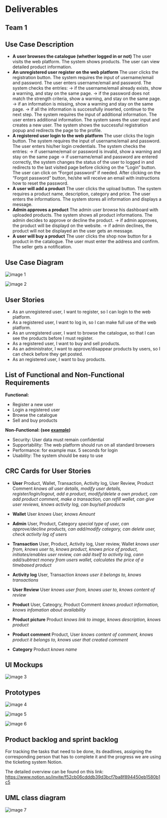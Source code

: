 # Deliverables
Team 1
---

## Use Case Description
* **A user browses the catalogue (whether logged in or not)**
The user visits the web platform.
The system shows products.
The user can view detailed product information.
* **An unregistered user register on the web platform**
The user clicks the registration button.
The system requires the input of username/email and password.
The user enters username/email and password.
The system checks the entries:
→ if the username/email already exists, show a warning, and stay on the same page.
→ if the password does not match the strength criteria, show a warning, and stay on     the same page.
→ if an information is missing, show a warning and stay on the same page.
→ if all the information is successfully inserted, continue to the next step. 
The system requires the input of additional information.
The user enters additional information.
The system saves the user input and creates a new user.
The system shows the successful registration popup and redirects the page to the profile.
* **A registered user login to the web platform**
The user clicks the login button.
The system requires the input of username/email and password.
The user enters his/her login credentials.
The system checks the entries:
→ if username/email or password is invalid, show a warning and stay on the same page
→ if username/email and password are entered correctly, the system changes the status of the user to logged in and redirects to the last visited page before clicking on the “Login” button.
The user can click on “Forgot password” if needed.
After clicking on the “Forgot password” button, he/she will receive an email with instructions how to reset the password.
* **A user will add a product**
The user clicks the upload button.
The system requires a product name, description, category and price.
The user enters the informations.
The system stores all information and displays a message.
* **Admin approves a product**
The admin user browse his dashboard with uploaded products.
The system shows all product informations.
The admin decides to approve or decline the product.
→ if admin approves, the product will be displayd on the website.
→ if admin declines, the product will not be displayed an the user gets an message.
* **A user will buy a product**
The user clicks the shop now button for a product in the catalogue.
The user must enter the address and confirm.
The seller gets a notification.

## Use Case Diagram

![image 1](https://github.com/scg-unibe-ch/ese2020-team1/blob/master/deliverables/UseCaseDiagram1.jpg)

![image 2](https://github.com/scg-unibe-ch/ese2020-team1/blob/master/deliverables/UseCaseDiagram2.jpg)

## User Stories

* As an unregistered user, I want to register, so I can login to the web platform.
* As a registered user, I want to log in, so I can make full use of the web platform.
* As an unregistered user, I want to browse the catalogue, so that I can see the products before I must register.
* As a registered user, I want to buy and sell products.
* As an administrator, I want to approve/disappear products by users, so I can check before they get posted.
* As an registered user, I want to buy products.


## List of Functional and Non-Functional Requirements
**Functional:**
* Register a new user
* Login a registered user
* Browse the catalogue
* Sell and buy products

**Non-Functional: (see <a href="https://web.cse.ohio-state.edu/~bair.41/616/Project/Example_Document/Req_Doc_Example.html#Nonfunc">example</a>)**
* Security: User data must remain confidential
* Supportability: The web platform should run on all standard browsers
* Performance: for example max. 5 seconds for login
* Usability: The system should be easy to use


## CRC Cards for User Stories

* **User**
Product, Wallet, Transaction, Activity log, User Review, Product Comment
*knows all user details, modify user details, register/login/logout, add a product, modify/delete a own product, can add product comment, make a transaction, can refill wallet, can give user reviews, knows activity log, can buy/sell products*

* **Wallet**
User
*knows User, knows Amount*

* **Admin**
User, Product, Category
*special type of user, can approve/decline products, can add/modify category, can delete user, check activity log of users*

* **Transaction**
User, Product, Activity log, User review, Wallet
*knows user from, knows user to, knows product, knows price of product, initiates/enables user review, can add itself to activity log, cann add/subtract money from users wallet, calculates the price of a timebased product*

* **Activity log**
User, Transaction
*knows user it belongs to, knows transactions*

* **User Review**
User
*knows user from, knows user to, knows content of review*

* **Product**
User, Cateogry, Product Comment
*knows product information, knows infomation about availability*

* **Product picture**
Product
*knows link to image, knows description, knows product*

* **Product comment**
Product, User
*knows content of comment, knows product it belongs to, knows user that created comment*

* **Category**
Product
*knows name*

## UI Mockups

![image 3](https://github.com/scg-unibe-ch/ese2020-team1/blob/master/deliverables/UIMockups.jpg)

## Prototypes

![image 4](https://github.com/scg-unibe-ch/ese2020-team1/blob/master/deliverables/Homepage.png)

![image 5](https://github.com/scg-unibe-ch/ese2020-team1/blob/master/deliverables/CollectionPage.png)

![image 6](https://github.com/scg-unibe-ch/ese2020-team1/blob/master/deliverables/AddProduct.png)


## Product backlog and sprint backlog

For tracking the tasks that need to be done, its deadlines, assigning the corresponding person that has to complete it and the progress we are using the ticketing system Notion.

The detailed overview can be found on this link: https://www.notion.so/invite/f52cb06cdddb39d3bcf7ba8f894450eb1580b1c5 


## UML class diagram

![image 7](https://github.com/scg-unibe-ch/ese2020-team1/blob/master/deliverables/UMLclass.png)

